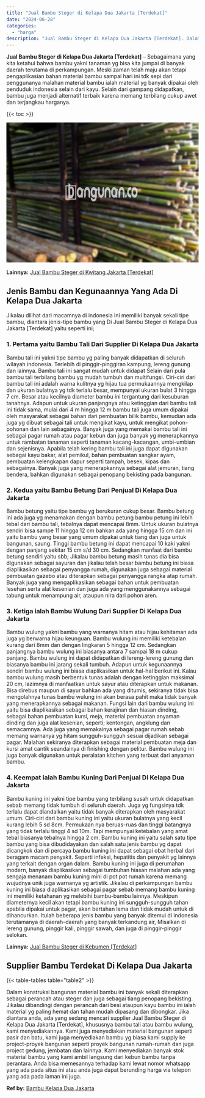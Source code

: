 ```yaml
---
title: "Jual Bambu Steger di Kelapa Dua Jakarta [Terdekat]"
date: "2024-06-28"
categories: 
  - "harga"
description: "Jual Bambu Steger di Kelapa Dua Jakarta [Terdekat]. Dalam konstruksi bangunan material bambu ini banyak sekali diterapkan sebagai perancah atau steger dan ju..."
---
```


**Jual Bambu Steger di Kelapa Dua Jakarta \[Terdekat\]** – Sebagaimana yang kita ketahui bahwa bambu yakni tanaman yg bisa kita jumpai di banyak daerah terutama di perkampungan. Meski zaman telah maju akan tetapi pengaplikasian bahan material bambu sampai hari ini tdk sepi dari penggunanya malahan material bambu ialah material yg banyak dipakai oleh penduduk indonesia selain dari kayu. Selain dari gampang didapatkan, bambu juga menjadi alternatif terbaik karena memang terbilang cukup awet dan terjangkau harganya.

{{< toc >}}

![Jual Bambu Steger di Kelapa Dua Jakarta [Terdekat]](/images/jual-bambu-tali-02.png)

**Lainnya:** [Jual Bambu Steger di Kwitang Jakarta \[Terdekat\]](https://bambu.bangunan.co/jual-bambu-steger-di-kwitang-jakarta-terdekat/)

## Jenis Bambu dan Kegunaannya Yang Ada Di Kelapa Dua Jakarta

Jikalau dilihat dari macamnya di indonesia ini memiliki banyak sekali tipe bambu, diantara jenis-tipe bambu yang Di Jual Bambu Steger di Kelapa Dua Jakarta \[Terdekat\] yaitu seperti ini;

### 1\. Pertama yaitu Bambu Tali Dari Supplier Di Kelapa Dua Jakarta

Bambu tali ini yakni tipe bambu yg paling banyak didapatkan di seluruh wilayah indonesia. Terlebih di pinggir-pinggiran kampung, lereng gunung dan lainnya. Bambu tali ini sangat mudah untuk didapat Selain dari pula bambu tali terbilang bambu yg mudah tumbuh dan multifungsi. Ciri-ciri dari bambu tali ini adalah warna kulitnya yg hijau tua permukaannya mengkilap dan ukuran bulatnya yg tdk terlalu besar, mempunyai ukuran bulat 3 hingga 7 cm. Besar atau kecilnya diameter bambu ini tergantung dari kesuburan tanahnya. Adapun untuk ukuran panjangnya atau ketinggian dari bambu tali ini tidak sama, mulai dari 4 m hingga 12 m bambu tali juga umum dipakai oleh masyarakat sebagai bahan dari pembuatan bilik bambu, kemudian ada juga yg dibuat sebagai tali untuk mengikat kayu, untuk mengikat pohon-pohonan dan lain sebagainya. Banyak juga yang memakai bambu tali ini sebagai pagar rumah atau pagar kebun dan juga banyak yg menerapkannya untuk rambatan tanaman seperti tanaman kacang-kacangan, umbi-umbian dan sejenisnya. Apabila telah kering bambu tali ini juga dapat digunakan sebagai kayu bakar, alat pemikul, bahan pembuatan sangkar ayam, pembuatan kelengkapan dapur seperti tampah, besek, kipas dan sebagainya. Banyak juga yang menerapkannya sebagai alat jemuran, tiang bendera, bahkan digunakan sebagai penopang bekisting pada bangunan.

### 2\. Kedua yaitu Bambu Betung Dari Penjual Di Kelapa Dua Jakarta

Bambu betung yaitu tipe bambu yg berukuran cukup besar. Bambu betung ini ada juga yg menamakan dengan bambu petung bambu petung ini lebih tebal dari bambu tali, tebalnya dapat mencapai 8mm. Untuk ukuran bulatnya sendiri bisa sampe 11 hingga 12 cm bahkan ada yang hingga 15 cm dan ini yaitu bambu yang besar yang umum dipakai untuk tiang dan juga untuk bangunan, saung. Tinggi bambu betung ini dapat mencapai 10 kaki yakni dengan panjang sekitar 15 cm s/d 30 cm. Sedangkan manfaat dari bambu betung sendiri yaitu sbb; Jikalau bambu betung masih tunas dia bisa digunakan sebagai sayuran dan jikalau telah besar bambu betung ini biasa diaplikasikan sebagai penyangga rumah, digunakan juga sebagai material pembuatan gazebo atau diterapkan sebagai penyangga rangka atap rumah. Banyak juga yang mengaplikasikan sebagai bahan untuk pembuatan lesehan serta alat kesenian dan juga ada yang menggunakannya sebagai tabung untuk menampung air, ataupun nira dari pohon aren.

### 3\. Ketiga ialah Bambu Wulung Dari Supplier Di Kelapa Dua Jakarta

Bambu wulung yakni bambu yang warnanya hitam atau hijau kehitaman ada juga yg berwarna hijau keunguan. Bambu wulung ini memiliki ketebalan kurang dari 8mm dan dengan lingkaran 5 hingga 12 cm. Sedangkan panjangnya bambu wulung ini biasanya antara 7 sampai 18 m cukup panjang. Bambu wulung ini dapat didapatkan di lereng-lereng gunung dan biasanya bambu ini jarang sekali tumbuh. Adapun untuk kegunaannya sendiri bambu wulung ini biasa diaplikasikan untuk hal-hal berikut ini. Kalau bambu wulung masih berbentuk tunas adalah dengan ketinggian maksimal 20 cm, lazimnya di manfaatkan untuk sayur atau diterapkan untuk makanan. Bisa direbus maupun di sayur bahkan ada yang ditumis, sekiranya tidak bisa mengolahnya tunas bambu wulung ini akan berasa pahit maka tidak banyak yang menerapkannya sebagai makanan. Fungsi lain dari bambu wulung ini yaitu bisa diaplikasikan sebagai bahan kerajinan dan hiasan dinding, sebagai bahan pembuatan kursi, meja, material pembuatan anyaman dinding dan juga alat kesenian, seperti; kentongan, angklung dan semacamnya. Ada juga yang memakainya sebagai pagar rumah sebab memang warnanya yg hitam sungguh-sungguh sesuai dijadikan sebagai pagar. Malahan sekiranya diterapkan sebagai material pembuatan meja dan kursi amat cantik seandainya di finishing dengan pelitur. Bambu wulung ini juga banyak digunakan untuk peralatan kitchen yang terbuat dari anyaman bambu.

### 4\. Keempat ialah Bambu Kuning Dari Penjual Di Kelapa Dua Jakarta

Bambu kuning ini yakni tipe bambu yang terbilang susah untuk didapatkan sebab memang tidak tumbuh di seluruh daerah. Juga yg fungsinya tdk terlalu dapat diandalkan yaitu tidak banyak diterapkan oleh masyarakat umum. Ciri-ciri dari bambu kuning ini yaitu ukuran bulatnya yang kecil kurang lebih 5 sd 8cm. Permukaan nya beruas-ruas dan tinggi batangnya yang tidak terlalu tinggi 4 sd 10m. Tapi mempunyai ketebalan yang amat tebal biasanya tebalnya hingga 2 cm. Bambu kuning ini yaitu salah satu tipe bambu yang bisa dibudidayakan dan salah satu jenis bambu yg dapat dicangkok dan di percaya bambu kuning ini dapat sebagai obat herbal dari beragam macam penyakit. Seperti infeksi, hepatitis dan penyakit yg lainnya yang terkait dengan organ dalam. Bambu kuning ini juga di perumahan modern, banyak diaplikasikan sebagai tumbuhan hiasan malahan ada yang sengaja menanam bambu kuning mini di pot pot rumah karena memang wujudnya unik juga warnanya yg artistik. Jikalau di perkampungan bambu kuning ini biasa diaplikasikan sebagai pagar sebab memang bambu kuning ini memiliki ketahanan yg melebihi bambu-bambu lainnya. Meskipun diameternya kecil akan tetapi bambu kuning ini sungguh-sungguh tahan apabila dipakai untuk pagar, akan bertahan lama dan tidak mudah untuk di dihancurkan. Itulah beberapa jenis bambu yang banyak ditemui di indonesia terutamanya di daerah-daerah yang banyak terkandung air, Misalkan di lereng gunung, pinggir kali, pinggir sawah, dan juga di pinggir-pinggir selokan.

**Lainnya:** [Jual Bambu Steger di Kebumen \[Terdekat\]](https://bambu.bangunan.co/jual-bambu-steger-di-kebumen-terdekat/)

## Supplier Bambu Terdekat Di Kelapa Dua Jakarta

{{< table-tables table="table2" >}}

Dalam konstruksi bangunan material bambu ini banyak sekali diterapkan sebagai perancah atau steger dan juga sebagai tiang penopang bekisting. Jikalau dibandingi dengan perancah dari besi ataupun kayu bambu ini ialah material yg paling hemat dan tahan mudah dipasang dan dibongkar. Jika diantara anda, ada yang sedang mencari supplier Jual Bambu Steger di Kelapa Dua Jakarta \[Terdekat\], khususnya bambu tali atau bambu wulung, kami menyediakannya. Kami juga menyediakan material bangunan seperti pasir dan batu, kami juga menyediakan bambu yg biasa kami supply ke project-proyek bangunan seperti proyek bangunan rumah-rumah dan juga project gedung, jembatan dan lainnya. Kami menyediakan banyak stok material bambu yang kami ambil langsung dari kebun bambu tanpa perantara. Anda bisa memesannya terhadap kami lewat nomor whatsapp yang ada pada situs ini atau anda juga dapat berunding harga via telepon yang ada pada laman ini juga.

**Ref by:** [Bambu Kelapa Dua Jakarta](https://id.wikipedia.org/wiki/Bambu)
